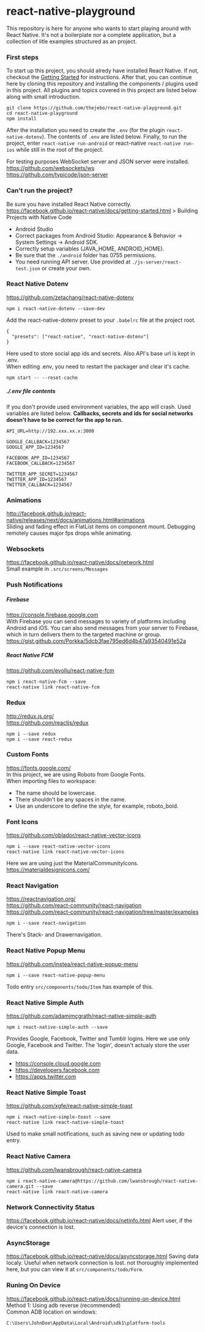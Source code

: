 # react-native-playground
This repository is here for anyone who wants to start playing around with React Native. It's not a boilerplate nor a complete application, but a collection of litle examples structured as an project.
### First steps
To start up this project, you should alredy have installed React Native. If not, checkout the [Getting Started](https://facebook.github.io/react-native/docs/getting-started.html) for instructions. After that, you can continue here by cloning this repository and installing the components / plugins used in this project. All plugins and topics covered in this project are listed below along with small introduction.
```
git clone https://github.com/thejebo/react-native-playground.git
cd react-native-playground
npm install
```
After the installation you need to create the ```.env``` (for the plugin ```react-native-dotenv```). The contents of ```.env``` are listed below. Finally, to run the project, enter ```react-native run-android``` or react-native ```react-native run-ios``` while still in the root of the project.

For testing purposes WebSocket server and JSON server were installed.
https://github.com/websockets/ws  
https://github.com/typicode/json-server

### Can't run the project?
Be sure you have installed React Native correctly. https://facebook.github.io/react-native/docs/getting-started.html > Building Projects with Native Code

- Android Studio
- Correct packages from Android Studio: Appearance & Behavior → System Settings → Android SDK.
- Correctly setup variables (JAVA_HOME, ANDROID_HOME).
- Be sure that the ```./android``` folder has 0755 permissions.
- You need running API server. Use provided at ```./js-server/react-test.json``` or create your own.
### React Native Dotenv
https://github.com/zetachang/react-native-dotenv
```
npm i react-native-dotenv --save-dev
```
Add the react-native-dotenv preset to your ```.babelrc``` file at the project root.
```
{
  "presets": ["react-native", "react-native-dotenv"]
}
```
Here used to store social app ids and secrets. Also API's base url is kept in .env.  
When editing .env, you need to restart the packager and clear it's cache.
```
npm start -- --reset-cache
```
##### ./.env file contents
If you don't provide used environment variables, the app will crash. Used variables are listed below. **Callbacks, secrets and ids for social networks doesn't have to be correct for the app to run.**
```
API_URL=http://192.xxx.xx.x:3000

GOOGLE_CALLBACK=1234567
GOOGLE_APP_ID=1234567
    
FACEBOOK_APP_ID=1234567
FACEBOOK_CALLBACK=1234567
   
TWITTER_APP_SECRET=1234567
TWITTER_APP_ID=1234567
TWITTER_CALLBACK=1234567
```
### Animations
http://facebook.github.io/react-native/releases/next/docs/animations.html#animations  
Sliding and fading effect in FlatList items on component mount. Debugging remotely causes major fps drops while animating.
### Websockets
https://facebook.github.io/react-native/docs/network.html   
Small example in ```.src/screens/Messages```
### Push Notifications
##### Firebase
https://console.firebase.google.com  
With Firebase you can send messages to variety of platforms including Android and iOS. You can also send messages from your server to Firebase, which in turn delivers them to the targeted machine or group.  
https://gist.github.com/Porkka/5dcb3fae795ed6d4b47a93540491e52a
##### React Native FCM
https://github.com/evollu/react-native-fcm
```
npm i react-native-fcm --save
react-native link react-native-fcm
```
### Redux
http://redux.js.org/  
https://github.com/reactjs/redux  
```
npm i --save redux
npm i --save react-redux
```
### Custom Fonts
https://fonts.google.com/  
In this project, we are using Roboto from Google Fonts.   
When importing files to workspace:
- The name should be lowercase.
- There shouldn't be any spaces in the name.
- Use an underscore to define the style, for example, roboto_bold.
### Font Icons
https://github.com/oblador/react-native-vector-icons
```
npm i --save react-native-vector-icons
react-native link react-native-vector-icons
```
Here we are using just the MaterialCommunityIcons.  
https://materialdesignicons.com/
### React Navigation
https://reactnavigation.org/  
https://github.com/react-community/react-navigation  
https://github.com/react-community/react-navigation/tree/master/examples  
```
npm i --save react-navigation
```
There's Stack- and Drawernavigation.
### React Native Popup Menu
https://github.com/instea/react-native-popup-menu
```
npm i --save react-native-popup-menu
```
Todo entry ```src/components/todo/Item``` has example of this.
### React Native Simple Auth
https://github.com/adamjmcgrath/react-native-simple-auth  
```
npm i react-native-simple-auth --save
```
Provides Google, Facebook, Twitter and Tumblr logins. Here we use only Google, Facebook and Twitter. The 'login', doesn't actualy store the user data.
- https://console.cloud.google.com
- https://developers.facebook.com
- https://apps.twitter.com
### React Native Simple Toast
https://github.com/xgfe/react-native-simple-toast
```
npm i react-native-simple-toast --save
react-native link react-native-simple-toast
```
Used to make small notifications, such as saving new or updating todo entry. 
### React Native Camera
https://github.com/lwansbrough/react-native-camera
```
npm i react-native-camera@https://github.com/lwansbrough/react-native-camera.git --save
react-native link react-native-camera
```
### Network Connectivity Status
https://facebook.github.io/react-native/docs/netinfo.html
Alert user, if the device's connection is lost.
### AsyncStorage
https://facebook.github.io/react-native/docs/asyncstorage.html
Saving data localy. Useful when network connection is lost. not thoroughly implemented here, but you can view it at ```src/components/todo/Form```.
### Runing On Device
https://facebook.github.io/react-native/docs/running-on-device.html  	
Method 1: Using adb reverse (recommended)  
Common ADB location on windows:
```
C:\Users\JohnDoe\AppData\Local\Android\sdk1\platform-tools
```
